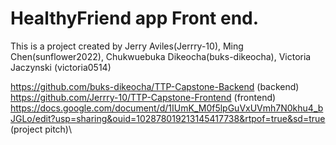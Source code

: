 # HealthyFriend app Front end.

This is a project created by Jerry Aviles(Jerrry-10), Ming Chen(sunflower2022), Chukwuebuka Dikeocha(buks-dikeocha), Victoria Jaczynski (victoria0514)

https://github.com/buks-dikeocha/TTP-Capstone-Backend (backend)\
https://github.com/Jerrry-10/TTP-Capstone-Frontend (frontend)\
https://docs.google.com/document/d/1IUmK_M0f5lpGuVxUVmh7N0khu4_bJGLo/edit?usp=sharing&ouid=102878019213145417738&rtpof=true&sd=true (project pitch)\

